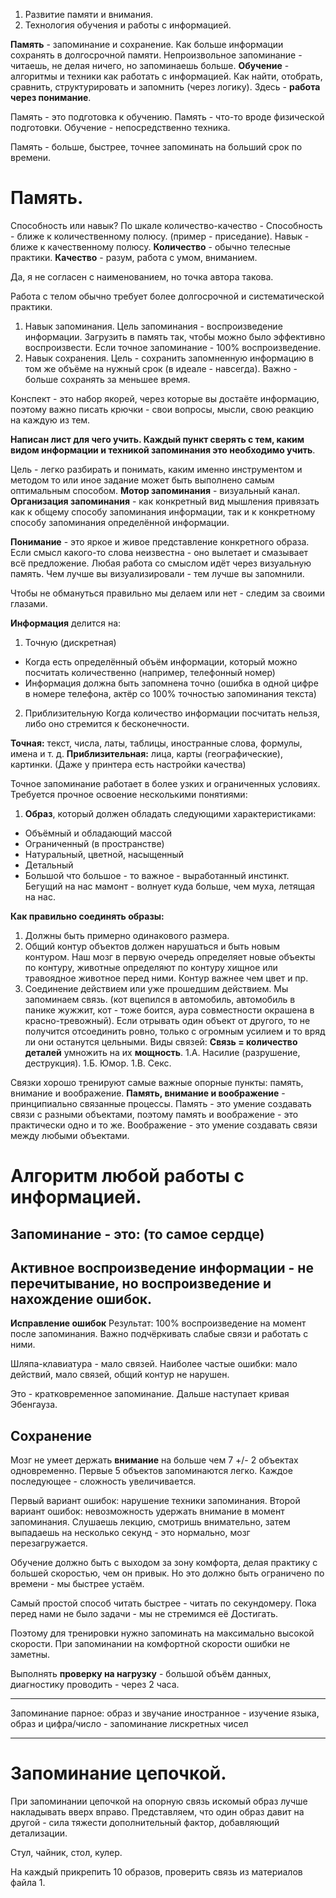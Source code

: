 1. Развитие памяти и внимания.
2. Технология обучения и работы с информацией.

**Память** - запоминание и сохранение.
Как больше информации сохранять в долгосрочной памяти.
Непроизвольное запоминание - читаешь, не делая ничего, но запоминаешь больше.
**Обучение** - алгоритмы и техники как работать с информацией.
Как найти, отобрать, сравнить, структурировать и запомнить (через логику).
Здесь - **работа через понимание**.

Память - это подготовка к обучению.
Память - что-то вроде физической подготовки.
Обучение - непосредственно техника.

Память - больше, быстрее, точнее запоминать на больший срок по времени.

# Память.
Способность или навык?
По шкале количество-качество -
Способность - ближе к количественному полюсу. (пример - приседание).
Навык - ближе к качественному полюсу.
**Количество** - обычно телесные практики.
**Качество** - разум, работа с умом, вниманием.

Да, я не согласен с наименованием, но точка автора такова.

Работа с телом обычно требует более долгосрочной и систематической практики.

1. Навык запоминания.
Цель запоминания - воспроизведение информации.
Загрузить в память так, чтобы можно было эффективно воспроизвести.
Если точное запоминание - 100% воспроизведение.
2. Навык сохранения.
Цель - сохранить запомненную информацию в том же объёме на нужный срок (в идеале - навсегда).
Важно - больше сохранять за меньшее время.

Конспект - это набор якорей, через которые вы достаёте информацию, поэтому важно писать крючки - свои вопросы, мысли, свою реакцию на каждую из тем.

**Написан лист для чего учить. Каждый пункт сверять с тем, каким видом информации и техникой запоминания это необходимо учить**.

Цель - легко разбирать и понимать, каким именно инструментом и методом то или иное задание может быть выполнено самым оптимальным способом.
**Мотор запоминания** - визуальный канал.
**Организация запоминания** - как конкретный вид мышления привязать как к общему способу запоминания информации, так и к конкретному способу запоминания определённой информации.

**Понимание** - это яркое и живое представление конкретного образа.
Если смысл какого-то слова неизвестна - оно вылетает и смазывает всё предложение.
Любая работа со смыслом идёт через визуальную память.
Чем лучше вы визуализировали - тем лучше вы запомнили.

Чтобы не обмануться правильно мы делаем или нет - следим за своими глазами.

**Информация** делится на:
1. Точную (дискретная)
* Когда есть определённый объём информации, который можно посчитать количественно
(например, телефонный номер)
* Информация должна быть запомнена точно
(ошибка в одной цифре в номере телефона, актёр со 100% точностью запоминания текста)
2. Приблизительную
Когда количество информации посчитать нельзя, либо оно стремится к бесконечности.

**Точная:** текст, числа, латы, таблицы, иностранные слова, формулы, имена и т. д.
**Приблизительная:** лица, карты (географические), картинки. (Даже у принтера есть настройки качества)

Точное запоминание работает в более узких и ограниченных условиях.
Требуется прочное освоение несколькими понятиями:
1. **Образ**, который должен обладать следующими характеристиками:
* Объёмный и обладающий массой
* Ограниченный (в пространстве)
* Натуральный, цветной, насыщенный
* Детальный
* Большой
что большое - то важное - выработанный инстинкт.
Бегущий на нас мамонт - волнует куда больше, чем муха, летящая на нас.

**Как правильно соединять образы:**
1. Должны быть примерно одинакового размера.
2. Общий контур объектов должен нарушаться и быть новым контуром.
Наш мозг в первую очередь определяет новые объекты по контуру,
животные определяют по контуру хищное или травоядное животное перед ними.
Контур важнее чем цвет и пр.
3. Соединение действием или уже прошедшим действием.
Мы запоминаем связь. (кот вцепился в автомобиль, автомобиль в панике жужжит, кот - тоже боится, аура совместности окрашена в красно-тревожный).
Если отрывать один объект от другого, то не получится отсоединить ровно, только с огромным усилием и то вряд ли они останутся цельными. Виды связей:
**Связь = количество деталей** умножить на их **мощность**.
1.А. Насилие (разрушение, деструкция).
1.Б. Юмор.
1.В. Секс.

Связки хорошо тренируют самые важные опорные пункты: память, внимание и воображение.
**Память, внимание и воображение** - принципиально связанные процессы.
Память - это умение создавать связи с разными объектами, поэтому память и воображение - это практически одно и то же.
Воображение - это умение создавать связи между любыми объектами.

# Алгоритм любой работы с информацией.

**Запоминание - это:** (то самое **сердце**)
--------------------------------------
**Активное воспроизведение информации** - не перечитывание, но воспроизведение и нахождение ошибок.
--------------------------------------
**Исправление ошибок**
Результат: 100% воспроизведение на момент после запоминания.
Важно подчёркивать слабые связи и работать с ними.

Шляпа-клавиатура - мало связей.
Наиболее частые ошибки:
мало действий,
мало связей,
общий контур не нарушен.

Это - кратковременное запоминание. Дальше наступает кривая Эбенгауза.

**Сохранение**
--------------------------------------

Мозг не умеет держать **внимание** на больше чем 7 +/- 2 объектах одновременно.
Первые 5 объектов запоминаются легко. Каждое последующее - сложность увеличивается.

Первый вариант ошибок: нарушение техники запоминания.
Второй вариант ошибок: невозможность удержать внимание в момент запоминания.
Слушаешь лекцию, смотришь внимательно, затем выпадаешь на несколько секунд - это нормально, мозг перезагружается.

Обучение должно быть с выходом за зону комфорта, делая практику с большей скоростью, чем он привык.
Но это должно быть ограничено по времени - мы быстрее устаём.

Самый простой способ читать быстрее - читать по секундомеру.
Пока перед нами не было задачи - мы не стремимся её Достигать.

Поэтому для тренировки нужно запоминать на максимально высокой скорости.
При запоминании на комфортной скорости ошибки не заметны.

Выполнять **проверку на нагрузку** - большой объём данных, диагностику проводить - через 2 часа.

---------------------------

Запоминание парное:
образ и звучание иностранное - изучение языка,
образ и цифра/число - запоминание лискретных чисел

---------------------------

# Запоминание цепочкой.

При запоминании цепочкой на опорную связь искомый образ лучше накладывать вверх вправо.
Представляем, что один образ давит на другой - сила тяжести дополнительный фактор, добавляющий детализации.

Стул,
чайник,
стол,
кулер.

На каждый прикрепить 10 образов, проверить связь из материалов файла 1.
